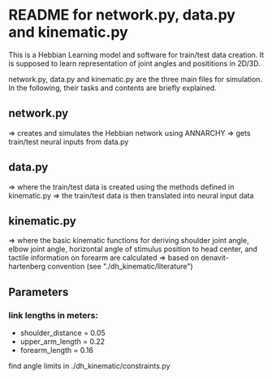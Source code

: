 # README for network.py, data.py and kinematic.py

This is a Hebbian Learning model and software for train/test data creation. It is supposed to learn representation of joint angles and posititions in 2D/3D.

network.py, data.py and kinematic.py are the three main files for simulation. In the following, their tasks and contents are briefly explained.

## network.py

=> creates and simulates the Hebbian network using ANNARCHY
=> gets train/test neural inputs from data.py

## data.py

=> where the train/test data is created using the methods defined in kinematic.py
=> the train/test data is then translated into neural input data

## kinematic.py

=> where the basic kinematic functions for deriving shoulder joint angle, elbow joint angle, horizontal angle of stimulus position to head center, and tactile information on forearm are calculated
=> based on denavit-hartenberg convention (see "./dh_kinematic/literature")

## Parameters

### link lengths in meters:

- shoulder_distance = 0.05
- upper_arm_length = 0.22
- forearm_length = 0.16

find angle limits in ./dh_kinematic/constraints.py
